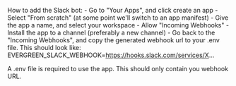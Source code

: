 How to add the Slack bot:
	- Go to "Your Apps", and click create an app
	- Select "From scratch" (at some point we'll switch to an app manifest)
	- Give the app a name, and select your workspace
	- Allow "Incoming Webhooks"
	- Install the app to a channel (preferably a new channel)
	- Go back to the "Incoming Webhooks", and copy the generated webhook url to your .env file. This should look like:
		EVERGREEN_SLACK_WEBHOOK=https://hooks.slack.com/services/X...

A .env file is required to use the app. This should only contain you webhook URL.